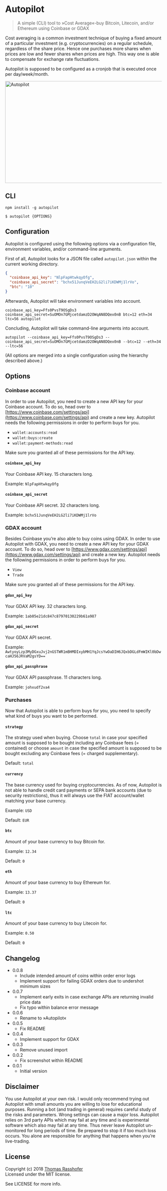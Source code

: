 # Autopilot

> A simple (CLI) tool to »Cost Average«-buy Bitcoin, Litecoin, and/or Ethereum using Coinbase or GDAX

Cost averaging is a common investment technique of buying a fixed amount of a particular investment (e.g. cryptocurrencies) on a regular schedule, regardless of the share price. Hence one purchases more shares when prices are low and fewer shares when prices are high. This way one is able to compensate for exchange rate fluctuations.

Autopilot is supposed to be configured as a cronjob that is executed once per day/week/month.

<img src="https://cdn.rawgit.com/rasshofer/autopilot/master/screenshot.png" alt="Autopilot" width="675" height="327">

## CLI

```shell
npm install -g autopilot
```

```shell
$ autopilot {OPTIONS}
```

## Configuration

Autopilot is configured using the following options via a configuration file, environment variables, and/or command-line arguments.

First of all, Autopilot looks for a JSON file called `autopilot.json` within the current working directory.

```json
{
  "coinbase_api_key": "NlpFapHtwkqyOfg",
  "coinbase_api_secret": "bchx51JunqVeEH2LG2li7iKDWMj1lrVo",
  "btc": "10"
}
```

Afterwards, Autopilot will take environment variables into account.

```shell
coinbase_api_key=Ffs0PvsT9OSgDs3 coinbase_api_secret=SuOMOn7GMjcetdamzD2OWqAN8DQex0nB btc=12 eth=34 ltc=56 autopilot
```

Concluding, Autopilot will take command-line arguments into account.

```shell
autopilot --coinbase_api_key=Ffs0PvsT9OSgDs3 --coinbase_api_secret=SuOMOn7GMjcetdamzD2OWqAN8DQex0nB --btc=12 --eth=34 --ltc=56
```

(All options are merged into a single configuration using the hierarchy described above.)

## Options

### Coinbase account

In order to use Autopilot, you need to create a new API key for your Coinbase account. To do so, head over to [https://www.coinbase.com/settings/api](https://www.coinbase.com/settings/api) and create a new key. Autopilot needs the following permissions in order to perform buys for you.

- `wallet:accounts:read`
- `wallet:buys:create`
- `wallet:payment-methods:read`

Make sure you granted all of these permissions for the API key.

#### `coinbase_api_key`

Your Coinbase API key. 15 characters long.

Example: `NlpFapHtwkqyOfg`

#### `coinbase_api_secret`

Your Coinbase API secret. 32 characters long.

Example: `bchx51JunqVeEH2LG2li7iKDWMj1lrVo`

### GDAX account

Besides Coinbase you’re also able to buy coins using GDAX. In order to use Autopilot with GDAX, you need to create a new API key for your GDAX account. To do so, head over to [https://www.gdax.com/settings/api](https://www.gdax.com/settings/api) and create a new key. Autopilot needs the following permissions in order to perform buys for you.

- `View`
- `Trade`

Make sure you granted all of these permissions for the API key.

#### `gdax_api_key`

Your GDAX API key. 32 characters long.

Example: `1ab05e21dc847c87970130229b61a987`

#### `gdax_api_secret`

Your GDAX API secret.

Example: `AwtyoyLzp3MyDGxuJvj2nGSTWR1mBHMDIxybMH1YqJcsYwOaDIH6JQxbDGLdFmWIKl0bDwcaHJ56JRVaM2gsYD==`

#### `gdax_api_passphrase`

Your GDAX API passphrase. 11 characters long.

Example: `johxudf2va4`

### Purchases

Now that Autopilot is able to perform buys for you, you need to specify what kind of buys you want to be performed.

#### `strategy`

The strategy used when buying. Choose `total` in case your specified amount is supposed to be bought including any Coinbase fees (= contained) or choose `amount` in case the specified amount is supposed to be bought excluding any Coinbase fees (= charged supplementary).

Default: `total`

#### `currency`

The base currency used for buying cryptocurrencies. As of now, Autopilot is not able to handle credit card payments or SEPA bank accounts (due to security restrictions), thus it will always use the FIAT account/wallet matching your base currency.

Example: `USD`

Default: `EUR`

#### `btc`

Amount of your base currency to buy Bitcoin for.

Example: `12.34`

Default: `0`

#### `eth`

Amount of your base currency to buy Ethereum for.

Example: `13.37`

Default: `0`

#### `ltc`

Amount of your base currency to buy Litecoin for.

Example: `0.50`

Default: `0`

## Changelog

* 0.0.8
  * Include intended amount of coins within order error logs
  * Implement support for failing GDAX orders due to undershot minimum sizes
* 0.0.7
  * Implement early exits in case exchange APIs are returning invalid price data
  * Fix typo within balance error message
* 0.0.6
  * Rename to »Autopilot«
* 0.0.5
  * Fix README
* 0.0.4
  * Implement support for GDAX
* 0.0.3
  * Remove unused import
* 0.0.2
  * Fix screenshot within README
* 0.0.1
  * Initial version

## Disclaimer

You use Autopilot at your own risk. I would only recommend trying out Autopilot with small amounts you are willing to lose for educational purposes. Running a bot (and trading in general) requires careful study of the risks and parameters. Wrong settings can cause a major loss. Autopilot relies on 3rd party APIs which may fail at any time and is experimental software which also may fail at any time. Thus never leave Autopilot un-monitored for long periods of time. Be prepared to stop it if too much loss occurs. You alone are responsible for anything that happens when you’re live-trading.

## License

Copyright (c) 2018 [Thomas Rasshofer](http://thomasrasshofer.com/)  
Licensed under the MIT license.

See LICENSE for more info.
